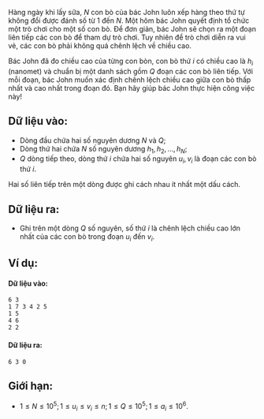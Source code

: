 Hàng ngày khi lấy sữa, $N$ con bò của bác John luôn xếp hàng theo thứ tự không đổi được đánh số từ $1$ đến $N$. Một hôm bác John quyết định tổ chức một trò chơi cho một số con bò. Để đơn giản, bác John sẽ chọn ra một đoạn liên tiếp các con bò để tham dự trò chơi. Tuy nhiên để trò chơi diễn ra vui vẻ, các con bò phải không quá chênh lệch về chiều cao.

Bác John đã đo chiều cao của từng con bòn, con bò thứ $i$ có chiều cao là $h_i$ (nanomet) và chuẩn bị một danh sách gồm $Q$ đoạn các con bò liên tiếp. Với mỗi đoạn, bác John muốn xác định chênh lệch chiều cao giữa con bò thấp nhất và cao nhất trong đoạn đó. Bạn hãy giúp bác John thực hiện công việc này!

## Dữ liệu vào:
- Dòng đầu chứa hai số nguyên dương $N$ và $Q$;
- Dòng thứ hai chứa $N$ số nguyên dương $h_1, h_2, …, h_N$;
- $Q$ dòng tiếp theo, dòng thứ $i$ chứa hai số nguyên $u_i, v_i$ là đoạn các con bò thứ $i$.

Hai số liên tiếp trên một dòng được ghi cách nhau ít nhất một dấu cách.

## Dữ liệu ra:
- Ghi trên một dòng $Q$ số nguyên, số thứ $i$ là chênh lệch chiều cao lớn nhất của các con bò trong đoạn $u_i$ đến $v_i$.

## Ví dụ:
#### Dữ liệu vào:
```
6 3
1 7 3 4 2 5
1 5
4 6
2 2
```

#### Dữ liệu ra:
```
6 3 0
```

## Giới hạn:
- $1 ≤ N ≤ 10^5; 1 ≤ u_i ≤ v_i ≤ n; 1 ≤ Q ≤ 10^5; 1 ≤ a_i ≤ 10^6$.